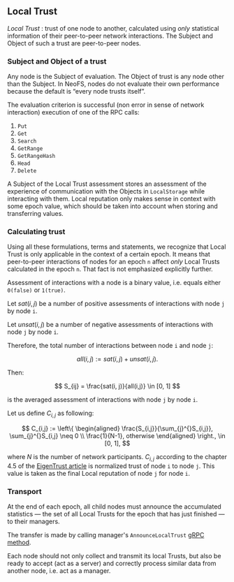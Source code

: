 ## Local Trust

*Local Trust*
: trust of one node to another, calculated using *only* statistical information of their peer-to-peer network interactions. The Subject and Object of such a trust are peer-to-peer nodes.

### Subject and Object of a trust

Any node is the Subject of evaluation. The Object of trust is any node other than the Subject. In NeoFS, nodes do not evaluate their own performance because the default is “every node trusts itself”.

The evaluation criterion is successful (non error in sense of network interaction) execution of one of the RPC calls:

1. `Put`
2. `Get`
3. `Search`
4. `GetRange`
5. `GetRangeHash`
6. `Head`
7. `Delete`

A Subject of the Local Trust assessment stores an assessment of the experience of communication with the Objects in `LocalStorage` while interacting with them. Local reputation only makes sense in context with some epoch value, which should be taken into account when storing and transferring values.

### Calculating trust

Using all these formulations, terms and statements, we recognize that Local Trust is only applicable in the context of a certain epoch. It means that peer-to-peer interactions of nodes for an epoch `n` affect *only* Local Trusts calculated in the epoch `n`. That fact is not emphasized explicitly further.

Assessment of interactions with a node is a binary value, i.e. equals either `0(false)` or `1(true)`.

Let $sat(i, j)$ be a number of positive assessments of interactions with node `j` by node `i`.

Let $unsat(i, j)$ be a number of negative assessments of interactions with node `j` by node `i`.

Therefore, the total number of interactions between node `i` and node `j`:

$$
all(i,j) := sat(i, j) + unsat(i, j).
$$

Then:

$$
S_{ij} = \frac{sat(i, j)}{all(i,j)} \in [0, 1]
$$

is the averaged assessment of interactions with node `j` by node `i`.

Let us define $C_{i,j}$ as following:

$$
C_{i,j} := \left\{
\begin{aligned}
\frac{S_{i,j}}{\sum_{j}^{}S_{i,j}}, \sum_{j}^{}S_{i,j} \neq 0  \\
\frac{1}{N-1}, otherwise
\end{aligned}
\right., \in [0, 1],
$$

where $N$ is the number of network participants. $C_{i, j}$ according to the chapter 4.5 of the [EigenTrust article](http://ilpubs.stanford.edu:8090/562/1/2002-56.pdf) is normalized trust of node `i` to node `j`. This value is taken as the final Local reputation of node `j` for node `i`.

### Transport

At the end of each epoch, all child nodes must announce the accumulated statistics — the set of all Local Trusts for the epoch that has just finished — to their managers.

The transfer is made by calling manager's `AnnounceLocalTrust` [gRPC method](https://github.com/nspcc-dev/neofs-api/blob/master/reputation/service.proto#L18).

Each node should not only collect and transmit its local Trusts, but also be ready to accept (act as a server) and correctly process similar data from another node, i.e. act as a manager.
